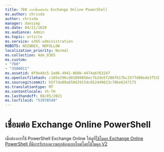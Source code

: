 ```yaml
---
title: 760 การเชื่อมต่อกับ Exchange Online PowerShell
ms.author: chrisda
author: chrisda
manager: dansimp
ms.date: 04/21/2020
ms.audience: Admin
ms.topic: article
ms.service: o365-administration
ROBOTS: NOINDEX, NOFOLLOW
localization_priority: Normal
ms.collection: Adm_O365
ms.custom:
- "760"
- "3500011"
ms.assetid: 0f9e4dc5-1e06-4941-860b-4474a6f63247
ms.openlocfilehash: c185e296cd01889856ec7b2de5f280f617bc2577d00ede3f51bcf7a186491615
ms.sourcegitcommit: b5f7da89a650d2915dc652449623c78be6247175
ms.translationtype: MT
ms.contentlocale: th-TH
ms.lasthandoff: 08/05/2021
ms.locfileid: "53978540"
---
```

# <a name="connect-to-exchange-online-powershell"></a>เชื่อมต่อ Exchange Online PowerShell

เมื่อต้องการใช้ PowerShell Exchange Online ให้ดูที่[ใช้โมดูล Exchange Online PowerShell ที่มีการรับรองความถูกต้องแบบใหม่โดยใช้โมดูล V2](https://aka.ms/exops-docs)
